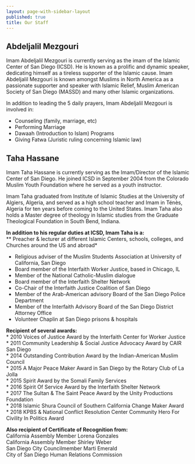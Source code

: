 ```yaml
---
layout: page-with-sidebar-layout
published: true
title: Our Staff
---
```

## Abdeljalil Mezgouri
Imam Abdeljalil Mezgouri is currently serving as the imam of the Islamic Center of San Diego (ICSD). He is known as a prolific and dynamic speaker, dedicating himself as a tireless supporter of the Islamic cause. Imam Abdeljalil Mezgouri is known amongst Muslims in North America as a passionate supporter and speaker with Islamic Relief, Muslim American Society of San Diego (MASSD) and many other Islamic organizations. 

In addition to leading the 5 daily prayers, Imam Abdeljalil Mezgouri is involved in:  
- Counseling (family, marriage, etc)
- Performing Marriage
- Dawaah (Introduction to Islam) Programs
- Giving Fatwa (Juristic ruling concerning Islamic law)


## Taha Hassane
Imam Taha Hassane is currently serving as the Imam/Director of the Islamic Center of San Diego. He joined ICSD in September 2004 from the Colorado Muslim Youth Foundation where he served as a youth instructor.

Imam Taha graduated from Institute of Islamic Studies at the University of Algiers, Algeria, and served as a high school teacher and Imam in Ténès, Algeria for ten years before coming to the United States. Imam Taha also holds a Master degree of theology in Islamic studies from the Graduate Theological Foundation in South Bend, Indiana.

**In addition to his regular duties at ICSD, Imam Taha is a:**  
** Preacher & lecturer at different Islamic Centers, schools, colleges, and Churches around the US and abroad*  
- Religious adviser of the Muslim Students Association at University of California, San Diego  
- Board member of the Interfaith Worker Justice, based in Chicago, IL  
- Member of the National Catholic-Muslim dialogue  
- Board member of the Interfaith Shelter Network  
- Co-Chair of the Interfaith Justice Coalition of San Diego  
- Member of the Arab-American advisory Board of the San Diego Police Department  
- Member of the Interfaith Advisory Board of the San Diego District Attorney Office  
- Volunteer Chaplin at San Diego prisons & hospitals

**Recipient of several awards:**  
      *    2010 Voices of Justice Award by the Interfaith Center for Worker Justice  
      *    2011 Community Leadership & Social Justice Advocacy Award by CAIR San Diego  
      *    2014 Outstanding Contribution Award by the Indian-American Muslim Council  
      *    2015 A Major Peace Maker Award in San Diego by the Rotary Club of La Jolla  
      *    2015 Spirit Award by the Somali Family Services  
      *    2016 Spirit Of Service Award by the Interfaith Shelter Network  
      *    2017 The Sultan & The Saint Peace Award by the Unity Productions Foundation  
      *    2018 Islamic Shura Council of Southern California Change Maker Award  
      *    2018 KPBS & National Conflict Resolution Center Community Hero For Civility In Politics Award

**Also recipient of Certificate of Recognition from:**  
California Assembly Member Lorena Gonzales  
California Assembly Member Shirley Weber  
San Diego City Councilmember Marti Emerald  
City of San Diego Human Relations Commission
